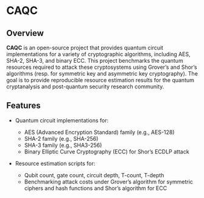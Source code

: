 # CAQC

## Overview

**CAQC** is an open-source project that provides quantum circuit implementations for a variety of cryptographic algorithms, including AES, SHA-2, SHA-3, and binary ECC. This project benchmarks the quantum resources required to attack these cryptosystems using Grover’s and Shor’s algorithms (resp. for symmetric key and asymmetric key cryptography). The goal is to provide reproducible resource estimation results for the quantum cryptanalysis and post-quantum security research community.

## Features

- Quantum circuit implementations for:
  - AES (Advanced Encryption Standard) family  (e.g., AES-128)
  - SHA-2 family (e.g., SHA-256)
  - SHA-3 family (e.g., SHA3-256)
  - Binary Elliptic Curve Cryptography (ECC) for Shor’s ECDLP attack

- Resource estimation scripts for:
  - Qubit count, gate count, circuit depth, T-count, T-depth
  - Benchmarking attack costs under Grover’s algorithm for symmetric ciphers and hash functions and Shor’s algorithm for ECC

